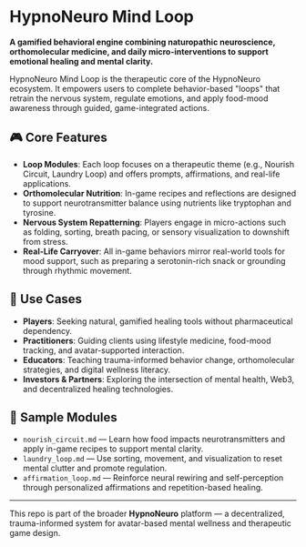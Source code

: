 # HypnoNeuro Mind Loop

**A gamified behavioral engine combining naturopathic neuroscience, orthomolecular medicine, and daily micro-interventions to support emotional healing and mental clarity.**

HypnoNeuro Mind Loop is the therapeutic core of the HypnoNeuro ecosystem. It empowers users to complete behavior-based "loops" that retrain the nervous system, regulate emotions, and apply food-mood awareness through guided, game-integrated actions.

## 🎮 Core Features

- **Loop Modules**: Each loop focuses on a therapeutic theme (e.g., Nourish Circuit, Laundry Loop) and offers prompts, affirmations, and real-life applications.
- **Orthomolecular Nutrition**: In-game recipes and reflections are designed to support neurotransmitter balance using nutrients like tryptophan and tyrosine.
- **Nervous System Repatterning**: Players engage in micro-actions such as folding, sorting, breath pacing, or sensory visualization to downshift from stress.
- **Real-Life Carryover**: All in-game behaviors mirror real-world tools for mood support, such as preparing a serotonin-rich snack or grounding through rhythmic movement.

## 🧠 Use Cases

- **Players**: Seeking natural, gamified healing tools without pharmaceutical dependency.
- **Practitioners**: Guiding clients using lifestyle medicine, food-mood tracking, and avatar-supported interaction.
- **Educators**: Teaching trauma-informed behavior change, orthomolecular strategies, and digital wellness literacy.
- **Investors & Partners**: Exploring the intersection of mental health, Web3, and decentralized healing technologies.

## 🚀 Sample Modules

- `nourish_circuit.md` — Learn how food impacts neurotransmitters and apply in-game recipes to support mental clarity.
- `laundry_loop.md` — Use sorting, movement, and visualization to reset mental clutter and promote regulation.
- `affirmation_loop.md` — Reinforce neural rewiring and self-perception through personalized affirmations and repetition-based healing.

---

This repo is part of the broader **HypnoNeuro** platform — a decentralized, trauma-informed system for avatar-based mental wellness and therapeutic game design.

